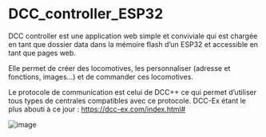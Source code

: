 # DCC_controller_ESP32

DCC controller est une application web simple et conviviale qui est chargée en tant que dossier data dans la mémoire flash d’un ESP32 et accessible en tant que pages web.

Elle permet de créer des locomotives, les personnaliser (adresse et fonctions, images…) et de commander ces locomotives.

Le protocole de communication est celui de DCC++ ce qui permet d’utiliser tous types de centrales compatibles avec ce protocole. DCC-Ex étant le plus abouti à ce jour : https://dcc-ex.com/index.html#


![image](https://github.com/BOBILLEChristophe/DCC_controller_ESP32/assets/38000184/54e2b74b-8bb0-46d1-93df-dc16ae5ed369)

 
